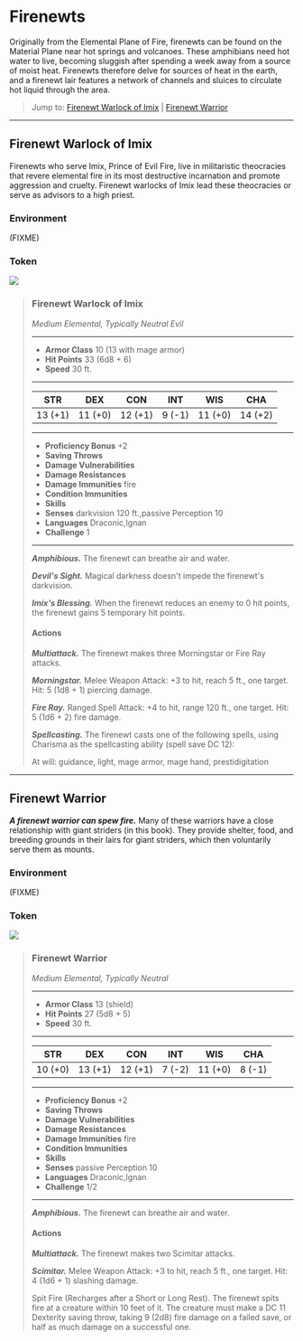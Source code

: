 # Firenewts
Originally from the Elemental Plane of Fire, firenewts can be found on the Material Plane near hot springs and volcanoes. These amphibians need hot water to live, becoming sluggish after spending a week away from a source of moist heat. Firenewts therefore delve for sources of heat in the earth, and a firenewt lair features a network of channels and sluices to circulate hot liquid through the area.

> Jump to: [Firenewt Warlock of Imix](Firenewts.md#firenewt-warlock-of-imix) | [Firenewt Warrior](Firenewts.md#firenewt-warrior)
---

## Firenewt Warlock of Imix
Firenewts who serve Imix, Prince of Evil Fire, live in militaristic theocracies that revere elemental fire in its most destructive incarnation and promote aggression and cruelty. Firenewt warlocks of Imix lead these theocracies or serve as advisors to a high priest.

### Environment
(FIXME)

### Token
![](FirenewtWarlockofImix-Token.png)

>### Firenewt Warlock of Imix
>*Medium Elemental, Typically Neutral Evil*
>___
>- **Armor Class** 10 (13 with mage armor)
>- **Hit Points** 33 (6d8 + 6)
>- **Speed** 30 ft.
>___
>|**STR**|**DEX**|**CON**|**INT**|**WIS**|**CHA**|
>|:---:|:---:|:---:|:---:|:---:|:---:|
>|13 (+1)|11 (+0)|12 (+1)|9 (-1)|11 (+0)|14 (+2)|
>
>___
>- **Proficiency Bonus** +2
>- **Saving Throws** 
>- **Damage Vulnerabilities** 
>- **Damage Resistances** 
>- **Damage Immunities** fire
>- **Condition Immunities** 
>- **Skills** 
>- **Senses** darkvision 120 ft.,passive Perception 10
>- **Languages** Draconic,Ignan
>- **Challenge** 1
>___
>***Amphibious.*** The firenewt can breathe air and water.
>
>***Devil's Sight.*** Magical darkness doesn't impede the firenewt's darkvision.
>
>***Imix's Blessing.*** When the firenewt reduces an enemy to 0 hit points, the firenewt gains 5 temporary hit points.
>
>#### Actions
>***Multiattack.*** The firenewt makes three Morningstar or Fire Ray attacks.
>
>***Morningstar.*** Melee Weapon Attack: +3 to hit, reach 5 ft., one target. Hit: 5 (1d8 + 1) piercing damage.
>
>***Fire Ray.*** Ranged Spell Attack: +4 to hit, range 120 ft., one target. Hit: 5 (1d6 + 2) fire damage.
>
>***Spellcasting.*** The firenewt casts one of the following spells, using Charisma as the spellcasting ability (spell save DC 12):
>
>At will: guidance, light, mage armor, mage hand, prestidigitation
>

---

## Firenewt Warrior
***A firenewt warrior can spew fire.*** Many of these warriors have a close relationship with giant striders (in this book). They provide shelter, food, and breeding grounds in their lairs for giant striders, which then voluntarily serve them as mounts.

### Environment
(FIXME)

### Token
![](FirenewtWarrior-Token.png)

>### Firenewt Warrior
>*Medium Elemental, Typically Neutral*
>___
>- **Armor Class** 13 (shield)
>- **Hit Points** 27 (5d8 + 5)
>- **Speed** 30 ft.
>___
>|**STR**|**DEX**|**CON**|**INT**|**WIS**|**CHA**|
>|:---:|:---:|:---:|:---:|:---:|:---:|
>|10 (+0)|13 (+1)|12 (+1)|7 (-2)|11 (+0)|8 (-1)|
>
>___
>- **Proficiency Bonus** +2
>- **Saving Throws** 
>- **Damage Vulnerabilities** 
>- **Damage Resistances** 
>- **Damage Immunities** fire
>- **Condition Immunities** 
>- **Skills** 
>- **Senses** passive Perception 10
>- **Languages** Draconic,Ignan
>- **Challenge** 1/2
>___
>***Amphibious.*** The firenewt can breathe air and water.
>
>#### Actions
>***Multiattack.*** The firenewt makes two Scimitar attacks.
>
>***Scimitar.*** Melee Weapon Attack: +3 to hit, reach 5 ft., one target. Hit: 4 (1d6 + 1) slashing damage.
>
>Spit Fire (Recharges after a Short or Long Rest). The firenewt spits fire at a creature within 10 feet of it. The creature must make a DC 11 Dexterity saving throw, taking 9 (2d8) fire damage on a failed save, or half as much damage on a successful one.
>

